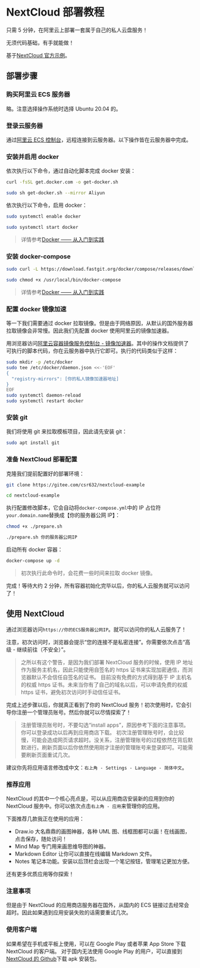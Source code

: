 # NextCloud 部署教程

只需 5 分钟，在阿里云上部署一套属于自己的私人云盘服务！

无须代码基础，有手就能做！

基于[NextCloud 官方示例](https://github.com/nextcloud/docker/tree/master/.examples/docker-compose/with-nginx-proxy/mariadb/apache)。

## 部署步骤

### 购买阿里云 ECS 服务器

略。注意选择操作系统时选择 Ubuntu 20.04 的。

### 登录云服务器

通过[阿里云 ECS 控制台](https://ecs.console.aliyun.com/)，远程连接到云服务器。以下操作皆在云服务器中完成。

### 安装并启用 docker

依次执行以下命令，通过自动化脚本完成 docker 安装：

```sh
curl -fsSL get.docker.com -o get-docker.sh

sudo sh get-docker.sh --mirror Aliyun
```

依次执行以下命令，启用 docker：

```sh
sudo systemctl enable docker

sudo systemctl start docker
```

> 详情参考[Docker —— 从入门到实践](https://yeasy.gitbook.io/docker_practice/install/ubuntu)

### 安装 docker-compose

```sh
sudo curl -L https://download.fastgit.org/docker/compose/releases/download/1.27.4/docker-compose-`uname -s`-`uname -m` > /usr/local/bin/docker-compose

sudo chmod +x /usr/local/bin/docker-compose
```

> 详情参考[Docker —— 从入门到实践](https://yeasy.gitbook.io/docker_practice/compose/install)

### 配置 docker 镜像加速

等一下我们需要通过 docker 拉取镜像。但是由于网络原因，从默认的国外服务器拉取镜像会非常慢。因此我们先配置 docker 使用阿里云的镜像加速器。

用浏览器访问[阿里云容器镜像服务控制台 - 镜像加速器](https://cr.console.aliyun.com/cn-hangzhou/instances/mirrors)。其中的操作文档提供了可执行的脚本代码，你在云服务器中执行它即可。执行的代码类似于这样：

```sh
sudo mkdir -p /etc/docker
sudo tee /etc/docker/daemon.json <<-'EOF'
{
  "registry-mirrors": [你的私人镜像加速器地址]
}
EOF
sudo systemctl daemon-reload
sudo systemctl restart docker

```

### 安装 git

我们将使用 git 来拉取模板项目，因此请先安装 git：

```sh
sudo apt install git
```

### 准备 NextCloud 部署配置

克隆我们提前配置好的部署环境：

```sh
git clone https://gitee.com/csr632/nextcloud-example

cd nextcloud-example
```

执行配置修改脚本，它会自动将`docker-compose.yml`中的 IP 占位符`your.domain.name`替换成【你的服务器公网 IP】：

```sh
chmod +x ./prepare.sh

./prepare.sh 你的服务器公网IP
```

启动所有 docker 容器：

```sh
docker-compose up -d
```

> 初次执行此命令时，会花费一些时间来拉取 docker 镜像。

完成！等待大约 2 分钟，所有容器初始化完毕以后，你的私人云服务就可以访问了！

## 使用 NextCloud

通过浏览器访问`https://你的ECS服务器公网IP`。就可以访问你的私人云服务了！

注意，初次访问时，浏览器会提示“您的连接不是私密连接”。你需要依次点击“高级 - 继续前往（不安全）”。

> 之所以有这个警告，是因为我们部署 NextCloud 服务的时候，使用 IP 地址作为服务主机名，因此只能使用自签名的 https 证书来实现加密通信，而浏览器默认不会信任自签名的证书。
> 目前没有免费的方式得到基于 IP 主机名的权威 https 证书。未来当你有了自己的域名以后，可以申请免费的权威 https 证书，避免初次访问时手动信任证书。

完成上述步骤以后，你就真正看到了你的 NextCloud 服务！初次使用时，它会引导你注册一个管理员账号。然后你就可以尽情探索了！

> 注册管理员账号时，不要勾选“install apps”，原因参考下面的注意事项。你可以登录成功以后再到应用商店下载。
> 初次注册管理账号时，会比较慢，可能会造成网页请求超时。没关系，注册管理账号的过程依然在背后默默进行。刷新页面以后你依然使用刚才注册的管理账号来登录即可。可能需要刷新页面重试几次。

建议你先将应用语言修改成中文：`右上角 - Settings - Language - 简体中文`。

### 推荐应用

NextCloud 的其中一个核心亮点是，可以从应用商店安装新的应用到你的 NextCloud 服务中。你可以依次点击`右上角 - 应用`来管理你的应用。

下面推荐几款我正在使用的应用：

- Draw.io 大名鼎鼎的画图神器，各种 UML 图、线框图都可以画！在线画图，点击保存，随处访问！
- Mind Map 专门用来画思维导图的神器。
- Markdown Editor 让你可以直接在线编辑 Markdown 文件。
- Notes 笔记本功能。安装以后顶栏会出现一个笔记按钮，管理笔记更加方便。

还有更多优质应用等你探索！

### 注意事项

但是由于 NextCloud 的应用商店服务器在国外，从国内的 ECS 链接过去经常会超时。因此如果遇到应用安装失败的话需要重试几次。

### 使用客户端

如果希望在手机或平板上使用，可以在 Google Play 或者苹果 App Store 下载 NextCloud 的客户端。
对于国内无法使用 Google Play 的用户，可以直接到[NextCloud 的 Github](https://github.com/nextcloud/android/releases)下载 apk 安装包。
